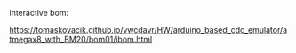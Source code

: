 interactive bom:

https://tomaskovacik.github.io/vwcdavr/HW/arduino_based_cdc_emulator/atmegax8_with_BM20/bom01/ibom.html
